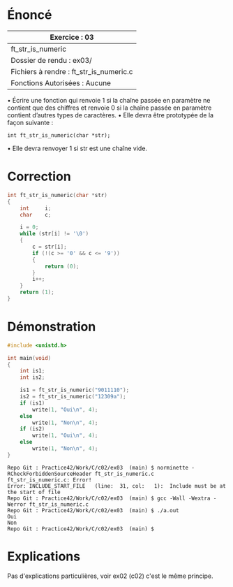 # Énoncé

| Exercice : 03                           |
| --------------------------------------- |
| ft_str_is_numeric                       |
| Dossier de rendu : ex03/                |
| Fichiers à rendre : ft_str_is_numeric.c |
| Fonctions Autorisées : Aucune           |
• Écrire une fonction qui renvoie 1 si la chaîne passée en paramètre ne contient que
des chiffres et renvoie 0 si la chaîne passée en paramètre contient d’autres types
de caractères.
• Elle devra être prototypée de la façon suivante :
```
int ft_str_is_numeric(char *str);
```
• Elle devra renvoyer 1 si str est une chaîne vide.
# Correction

```C
int	ft_str_is_numeric(char *str)
{
	int		i;
	char	c;

	i = 0;
	while (str[i] != '\0')
	{
		c = str[i];
		if (!(c >= '0' && c <= '9'))
		{
			return (0);
		}
		i++;
	}
	return (1);
}
```
# Démonstration

```C
#include <unistd.h>

int	main(void)
{
	int	is1;
	int	is2;

	is1 = ft_str_is_numeric("9011110");
	is2 = ft_str_is_numeric("12309a");
	if (is1)
		write(1, "Oui\n", 4);
	else
		write(1, "Non\n", 4);
	if (is2)
		write(1, "Oui\n", 4);
	else
		write(1, "Non\n", 4);
}
```

```
Repo Git : Practice42/Work/C/c02/ex03  (main) $ norminette -RCheckForbiddenSourceHeader ft_str_is_numeric.c 
ft_str_is_numeric.c: Error!
Error: INCLUDE_START_FILE   (line:  31, col:   1):	Include must be at the start of file
Repo Git : Practice42/Work/C/c02/ex03  (main) $ gcc -Wall -Wextra -Werror ft_str_is_numeric.c 
Repo Git : Practice42/Work/C/c02/ex03  (main) $ ./a.out 
Oui
Non
Repo Git : Practice42/Work/C/c02/ex03  (main) $ 
```
# Explications

Pas d'explications particulières, voir ex02 (c02) c'est le même principe.